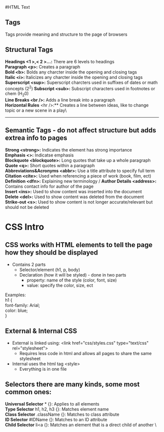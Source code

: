 #HTML Text
## Tags
Tags provide meaning and structure to the page of browsers



## Structural Tags
**Headings &lt;1 &gt;,&lt; 2 &gt;...:**    There are 6 levels to headings \
**Paragraph &lt;p&gt;:**    Creates a paragraph \
**Bold &lt;b&gt;:**    Bolds any charcter inside the opening and closing tags \
**Italic &lt;i&gt;:**    Italicizes any charcter inside the opening and closing tags \
**Superscript &lt;sup&gt;:**    Superscript charcters used in suffixes of dates or math concepts (2<sup>2</sup>)
**Subscript &lt;sub&gt;:**     Subscript characters used in footnotes or chem (H<sub>2</sub>0) \
**Line Breaks &lt;br /&gt;:**    Adds a line break into a paragraph \
**Horizontal Rules** &lt;hr /&gt;:**    Creates a line between ideas, like to change topic or a new scene in a play\

<hr />

## Semantic Tags - do not affect structure but adds extrea info to pages
**Strong &lt;strong&gt;:**    Indicates the element has strong importance \
**Emphasis &lt;&gt;:**    Indicatse emphasis \
**Blockquote &lt;blockquote&gt;:**    Long quotes that take up a whole paragraph \
**Quote &lt;q&gt;:**    Short quotes within a paragraph \
**Abbreviations&Acronyms &lt;abbr&gt;:**    Use a title attribute to specify full term \
**Citation &lt;cite&gt;:**    Used when referencing a piece of work (book, film, ect) \
**Definition &lt;dfn&gt;:**    Explaining new terminology /
**Author Details &lt;address&gt;:**    Contains contact info for author of the page \
**Insert &lt;ins&gt;:**    Used to show content was inserted into the document \
**Delete &lt;del&gt;:**    Used to show content was deleted from the document \
**Strike-out &lt;s&gt;:**    Used to show content is not longer accurate/relevant but should not be deleted 



# CSS Intro

## CSS works with HTML elements to tell the page how they should be displayed
* Contains 2 parts
  * Selector/element (h1, p, body)
  * Declaration (how it will be styled) - done in two parts
    * property: name of the style (color, font, size)
    * value: specify the color, size, ect

Examples: \
h1 { \
  font-family: Arial; \
  color: blue; \
} 

## External & Internal CSS
* External is linked using:
&lt;link href="css/styles.css" type="text/css" rel="stylesheet"&gt;
  * Requires less code in html and allows all pages to share the same stylesheet
* Internal uses the html tag &lt;style&gt;
  * Everything is in one file

## Selectors there are many kinds, some most common ones:

**Universal Selector** * {}:    Applies to all elements \
**Type Selector** h1, h2, h3 {}:    Matches element name \
**Class Selector** .className {}:    Matches to class attribute \
**ID Selector** #IDName {}: Matches to an ID attribute \
**Child Selector** li&lt;a {}: Matches an element that is a direct child of another \



##
